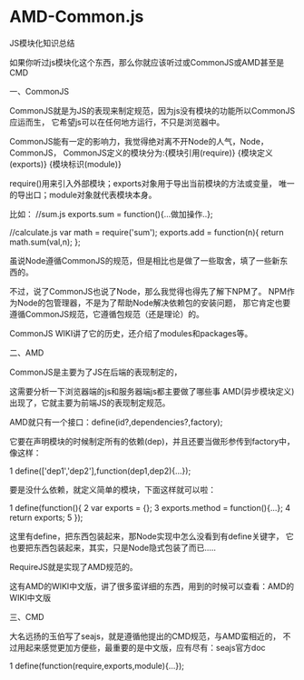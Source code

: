 ﻿# AMD-Common.js
JS模块化知识总结

如果你听过js模块化这个东西，那么你就应该听过或CommonJS或AMD甚至是CMD



一、CommonJS
 
 CommonJS就是为JS的表现来制定规范，因为js没有模块的功能所以CommonJS应运而生，
 它希望js可以在任何地方运行，不只是浏览器中。
 
 CommonJS能有一定的影响力，我觉得绝对离不开Node的人气，Node，CommonJS，
 CommonJS定义的模块分为:{模块引用(require)} {模块定义(exports)} {模块标识(module)}
 
require()用来引入外部模块；exports对象用于导出当前模块的方法或变量，
唯一的导出口；module对象就代表模块本身。

比如：
//sum.js
 exports.sum = function(){...做加操作..};

 //calculate.js
 var math = require('sum');
 exports.add = function(n){
     return math.sum(val,n);
 };
 
 
 虽说Node遵循CommonJS的规范，但是相比也是做了一些取舍，填了一些新东西的。
 
不过，说了CommonJS也说了Node，那么我觉得也得先了解下NPM了。
NPM作为Node的包管理器，不是为了帮助Node解决依赖包的安装问题，
那它肯定也要遵循CommonJS规范，它遵循包规范（还是理论）的。
 
CommonJS WIKI讲了它的历史，还介绍了modules和packages等。


二、AMD
 
CommonJS是主要为了JS在后端的表现制定的，
 
这需要分析一下浏览器端的js和服务器端js都主要做了哪些事
AMD(异步模块定义)出现了，它就主要为前端JS的表现制定规范。
 
AMD就只有一个接口：define(id?,dependencies?,factory);
 
它要在声明模块的时候制定所有的依赖(dep)，并且还要当做形参传到factory中，像这样：
 
 
 
1 define(['dep1','dep2'],function(dep1,dep2){...});
 
 
要是没什么依赖，就定义简单的模块，下面这样就可以啦：
 
 
 
1 define(function(){
2     var exports = {};
3     exports.method = function(){...};
4     return exports;
5 });
 
 
这里有define，把东西包装起来，那Node实现中怎么没看到有define关键字，
它也要把东西包装起来，其实，只是Node隐式包装了而已.....
 
RequireJS就是实现了AMD规范的。
 
这有AMD的WIKI中文版，讲了很多蛮详细的东西，用到的时候可以查看：AMD的WIKI中文版
 
 
 
三、CMD
 
大名远扬的玉伯写了seajs，就是遵循他提出的CMD规范，与AMD蛮相近的，
不过用起来感觉更加方便些，最重要的是中文版，应有尽有：seajs官方doc
 
 
 
1 define(function(require,exports,module){...});

